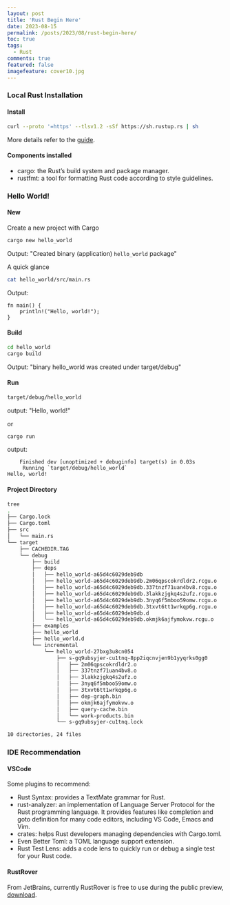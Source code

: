 ```yaml
---
layout: post
title: 'Rust Begin Here'
date: 2023-08-15
permalink: /posts/2023/08/rust-begin-here/
toc: true
tags:
  - Rust
comments: true
featured: false 
imagefeature: cover10.jpg
---
```

### Local Rust Installation
#### Install
```bash
curl --proto '=https' --tlsv1.2 -sSf https://sh.rustup.rs | sh
```
More details refer to the [guide](https://doc.rust-lang.org/book/ch01-01-installation.html).

#### Components installed
- cargo: the Rust’s build system and package manager.
- rustfmt: a tool for formatting Rust code according to style guidelines.

### Hello World!
#### New
Create a new project with Cargo
```bash
cargo new hello_world
```
Output: "Created binary (application) `hello_world` package"

A quick glance
```bash
cat hello_world/src/main.rs
```
Output:
```
fn main() {
    println!("Hello, world!");
}
```

#### Build
```bash
cd hello_world
cargo build
```
Output: "binary hello_world was created under target/debug"

#### Run
```bash
target/debug/hello_world
```
output: "Hello, world!"

or

```bash
cargo run
```
output:
```
    Finished dev [unoptimized + debuginfo] target(s) in 0.03s
     Running `target/debug/hello_world`
Hello, world!
```
#### Project Directory
```bash
tree
.
├── Cargo.lock
├── Cargo.toml
├── src
│   └── main.rs
└── target
    ├── CACHEDIR.TAG
    └── debug
        ├── build
        ├── deps
        │   ├── hello_world-a65d4c6029deb9db
        │   ├── hello_world-a65d4c6029deb9db.2m06qpscokrdldr2.rcgu.o
        │   ├── hello_world-a65d4c6029deb9db.337tnzf71uan4bv8.rcgu.o
        │   ├── hello_world-a65d4c6029deb9db.3lakkzjgkq4s2ufz.rcgu.o
        │   ├── hello_world-a65d4c6029deb9db.3nyq6f5mboo59omw.rcgu.o
        │   ├── hello_world-a65d4c6029deb9db.3txvt6tt1wrkqp6g.rcgu.o
        │   ├── hello_world-a65d4c6029deb9db.d
        │   └── hello_world-a65d4c6029deb9db.okmjk6ajfymokvw.rcgu.o
        ├── examples
        ├── hello_world
        ├── hello_world.d
        └── incremental
            └── hello_world-27bxg3u8cn054
                ├── s-gq9ubsyjer-cu1tnq-8pp2iqcnvjen9b1yyqrks0gg0
                │   ├── 2m06qpscokrdldr2.o
                │   ├── 337tnzf71uan4bv8.o
                │   ├── 3lakkzjgkq4s2ufz.o
                │   ├── 3nyq6f5mboo59omw.o
                │   ├── 3txvt6tt1wrkqp6g.o
                │   ├── dep-graph.bin
                │   ├── okmjk6ajfymokvw.o
                │   ├── query-cache.bin
                │   └── work-products.bin
                └── s-gq9ubsyjer-cu1tnq.lock

10 directories, 24 files
```


### IDE Recommendation
#### VSCode
Some plugins to recommend:
- Rust Syntax: provides a TextMate grammar for Rust.
- rust-analyzer: an implementation of Language Server Protocol for the Rust programming language. It provides features like completion and goto definition for many code editors, including VS Code, Emacs and Vim.
- crates: helps Rust developers managing dependencies with Cargo.toml.
- Even Better Toml: a TOML language support extension.
- Rust Test Lens: adds a code lens to quickly run or debug a single test for your Rust code.

#### RustRover
From JetBrains, currently RustRover is free to use during the public preview, [download](https://www.jetbrains.com/rust/nextversion/).
